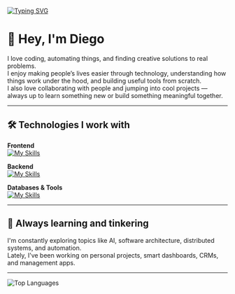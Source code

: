 [![Typing SVG](https://readme-typing-svg.demolab.com/?lines=Full-stack+Developer;Open-source+Enthusiast;Tech+Explorer+🌍)](https://git.io/typing-svg)

# 👋 Hey, I'm Diego

I love coding, automating things, and finding creative solutions to real problems.  
I enjoy making people’s lives easier through technology, understanding how things work under the hood, and building useful tools from scratch.  
I also love collaborating with people and jumping into cool projects — always up to learn something new or build something meaningful together.

---

## 🛠️ Technologies I work with

**Frontend**  
[![My Skills](https://skillicons.dev/icons?i=react,ts,nextjs,reactnative,tailwind)](https://skillicons.dev)

**Backend**  
[![My Skills](https://skillicons.dev/icons?i=go,nodejs,cs,python,express)](https://skillicons.dev)

**Databases & Tools**  
[![My Skills](https://skillicons.dev/icons?i=postgres,mongodb,supabase,redis,graphql)](https://skillicons.dev)

---

## 🧠 Always learning and tinkering

I'm constantly exploring topics like AI, software architecture, distributed systems, and automation.  
Lately, I’ve been working on personal projects, smart dashboards, CRMs, and management apps.

---

![Top Languages](https://github-readme-stats.vercel.app/api/top-langs/?username=dosorio55&layout=compact&theme=radical)
